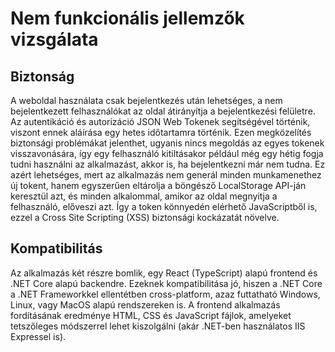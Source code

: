 # Nem funkcionális jellemzők vizsgálata

## Biztonság

A weboldal használata csak bejelentkezés után lehetséges, a nem bejelentkezett felhasználókat az oldal átirányítja a bejelentkezési felületre. Az autentikáció és autorizáció JSON Web Tokenek segítségével történik, viszont ennek aláírása egy hetes időtartamra történik. Ezen megközelítés biztonsági problémákat jelenthet, ugyanis nincs megoldás az egyes tokenek visszavonására, így egy felhasználó kitiltásakor például még egy hétig fogja tudni használni az alkalmazást, akkor is, ha bejelentkezni már nem tudna. Ez azért lehetséges, mert az alkalmazás nem generál minden munkamenethez új tokent, hanem egyszerűen eltárolja a böngésző LocalStorage API-ján keresztül azt, és minden alkalommal, amikor az oldal megnyitja a felhasználó, előveszi azt. Így a token könnyedén elérhető JavaScriptből is, ezzel a Cross Site Scripting (XSS) biztonsági kockázatát növelve.

## Kompatibilitás

Az alkalmazás két részre bomlik, egy React (TypeScript) alapú frontend és .NET Core alapú backendre. Ezeknek kompatibilitása jó, hiszen a .NET Core a .NET Frameworkkel ellentétben cross-platform, azaz futtatható Windows, Linux, vagy MacOS alapú rendszereken is. A frontend alkalmazás fordításának eredménye HTML, CSS és JavaScript fájlok, amelyeket tetszőleges módszerrel lehet kiszolgálni (akár .NET-ben használatos IIS Expressel is).
